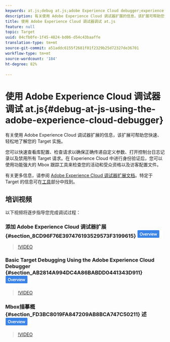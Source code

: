 ```yaml
---
keywords: at.js;debug at.js;adobe Experience Cloud debugger;experience cloud debugger;mbox trace;mbox highlight;debug;debugging
description: 有关使用 Adobe Experience Cloud 调试器扩展的信息，该扩展可帮助您快速、轻松地了解您的 Target 实施。
title: 使用 Adobe Experience Cloud 调试器调试 at.js
feature: null
topic: Target
uuid: 04cfb0fe-1f45-4824-bd06-d54c43baaffe
translation-type: tm+mt
source-git-commit: a51addc6155f2681f01f2329b25d72327de36701
workflow-type: tm+mt
source-wordcount: '184'
ht-degree: 82%

---
```



# 使用 Adobe Experience Cloud 调试器调试 at.js{#debug-at-js-using-the-adobe-experience-cloud-debugger}

有关使用 Adobe Experience Cloud 调试器扩展的信息，该扩展可帮助您快速、轻松地了解您的 Target 实施。

您可以快速查看库配置、检查请求以确保正确传递自定义参数、打开控制台日志记录以及禁用所有 Target 请求。在 Experience Cloud 中进行身份验证后，您可以使用功能强大的 Mbox 跟踪工具来检查您的活动和受众资格以及访客配置文件。

有关更多信息，请参阅 [Adobe Experience Cloud 调试器扩展文档](https://docs.adobe.com/content/help/en/debugger/using/experience-cloud-debugger.html)。特定于 Target 的信息可在[工具](https://docs.adobe.com/content/help/en/debugger/using/tools.html)部分中找到。

## 培训视频

以下视频将逐步指导您完成调试过程：

### 添加 Adobe Experience Cloud 调试器扩展 {#section_8CD96F76E397476193529573F3199615} ![概述徽章](/help/assets/overview.png)

>[!VIDEO](https://video.tv.adobe.com/v/23114/)

### Basic Target Debugging Using the Adobe Experience Cloud Debugger {#section_AB2814A994DC4A86BABDD0441343D911} ![Overview badge](/help/assets/overview.png)

>[!VIDEO](https://video.tv.adobe.com/v/23115/)

### Mbox描摹概 {#section_FD3BC8019FA847209AB8BCA747C50211} 述 ![徽章](/help/assets/overview.png)

>[!VIDEO](https://video.tv.adobe.com/v/23113/)
